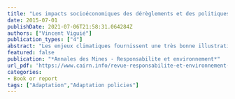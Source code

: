 ```yaml
---
title: "Les impacts socioéconomiques des dérèglements et des politiques climatiques"
date: 2015-07-01
publishDate: 2021-07-06T21:58:31.064284Z
authors: ["Vincent Viguié"]
publication_types: ["4"]
abstract: "Les enjeux climatiques fournissent une très bonne illustration des tensions entre la lutte contre les inégalités sociales et les luttes contre les inégalités environnementales. Pourtant, quand on y regarde de plus près, le schéma est plus compliqué que cela. Tout d’abord, tout dépend de l’échelle des temps sur laquelle on se situe. À long terme, en effet, les impacts que l’on cherche à éviter à court terme n’en seraient pas moins créateurs d’inégalités, et l’inaction n’en est donc pas plus justifiable. De plus, à court terme, de nombreux mécanismes de compensation et d’ajustement peuvent être mis en place et, de manière générale, une progressivité dans la mise en place de mesures au fil du temps est le meilleur levier pour atténuer ce conflit."
featured: false
publication: "*Annales des Mines - Responsabilite et environnement*"
url_pdf: 'https://www.cairn.info/revue-responsabilite-et-environnement-2015-3-page-68.htm'
categories:
- Book or report
tags: ["Adaptation","Adaptation policies"]
---
```


